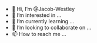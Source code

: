 - 👋 Hi, I’m @Jacob-Westley
- 👀 I’m interested in ...
- 🌱 I’m currently learning ...
- 💞️ I’m looking to collaborate on ...
- 📫 How to reach me ...

<!---
Jacob-Westley/Jacob-Westley is a ✨ special ✨ repository because its `README.md` (this file) appears on your GitHub profile.
You can click the Preview link to take a look at your changes.
--->
